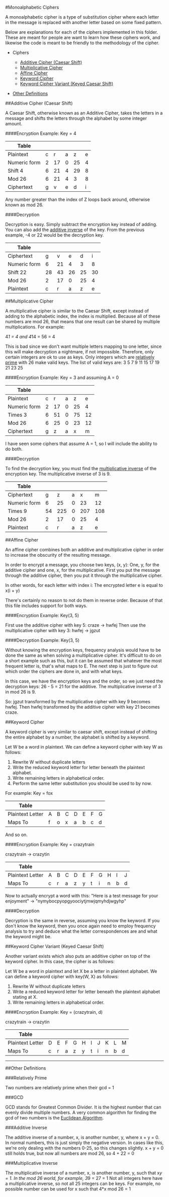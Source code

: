 #Monoalphabetic Ciphers

A monoalphabetic cipher is a type of substitution cipher where each letter in the message is replaced with another letter based on some fixed pattern.

Below are explanations for each of the ciphers implemented in this folder.  These are meant for people are want to learn how these ciphers work, and likewise the code is meant to be friendly to the methodology of the cipher.

* Ciphers
   * [Additive Cipher (Caesar Shift)](https://github.com/MovieStiles/Cryptography/tree/master/Monoalphabetic#caesar-shift)
   * [Multiplicative Cipher](https://github.com/MovieStiles/Cryptography/tree/master/Monoalphabetic#multiplicative-cipher)
   * [Affine Cipher](https://github.com/MovieStiles/Cryptography/tree/master/Monoalphabetic#affine-cipher)
   * [Keyword Cipher](https://github.com/MovieStiles/Cryptography/tree/master/Monoalphabetic#keyword-cipher)
   * [Keyword Cipher Variant (Keyed Caesar Shift)](https://github.com/MovieStiles/Cryptography/tree/master/Monoalphabetic#keyword-cipher-variant-keyed-caesar-shift)

* [Other Definitions](https://github.com/MovieStiles/Cryptography/tree/master/Monoalphabetic#other-definitions)

##Additive Cipher (Caesar Shift)

A Caesar Shift, otherwise known as an Additive Cipher, takes the letters in a message and shifts the letters through the alphabet by some integer amount.

####Encryption Example: Key = 4

| Table | | | | | |
| --- | --- | --- | --- | --- | --- |
| Plaintext | c | r | a | z | e |
| Numeric form | 2 | 17 | 0 | 25 | 4 |
| Shift 4 | 6 | 21 | 4 | 29 | 8 |
| Mod 26 | 6 | 21 | 4 | 3 | 8 |
| Ciphertext | g | v | e | d | i |

Any number greater than the index of Z loops back around, otherwise known as mod 26.

####Decryption

Decryption is easy.  Simply subtract the encryption key instead of adding. You can also add the [additive inverse](https://github.com/MovieStiles/Cryptography/tree/master/Monoalphabetic#additive-inverse) of the key.
From the previous example, -4 or 22 would be the decryption key.

| Table | | | | | |
| --- | --- | --- | --- | --- | --- |
| Ciphertext | g | v | e | d | i |
| Numeric form | 6 | 21 | 4 | 3 | 8 |
| Shift 22 | 28 | 43 | 26 | 25 | 30 |
| Mod 26 | 2 | 17 | 0 | 25 | 4 |
| Plaintext | c | r | a | z | e |

##Multiplicative Cipher

A multiplicative cipher is similar to the Caesar Shift, except instead of adding to the alphabetic index, the index is multiplied.
Because all of these numbers are mod 26, that means that one result can be shared by multiple multiplications.  For example:

4*1 = 4 and 4*14 = 56 = 4

This is bad since we don't want multiple letters mapping to one letter, since this will make decryption a nightmare, if not impossible.
Therefore, only certain integers are ok to use as keys.  Only integers which are [relatively prime](https://github.com/MovieStiles/Cryptography/tree/master/Monoalphabetic#relatively-prime) with 26 make valid keys.  The list of valid keys are: 3 5 7 9 11 15 17 19 21 23 25

####Encryption Example: Key = 3 and assuming A = 0

| Table | | | | | |
| --- | --- | --- | --- | --- | --- |
| Plaintext | c | r | a | z | e |
| Numeric form | 2 | 17 | 0 | 25 | 4 |
| Times 3 | 6 | 51 | 0 | 75 | 12 |
| Mod 26 | 6 | 25 | 0 | 23 | 12 |
| Ciphertext | g | z | a | x | m |

I have seen some ciphers that assume A = 1, so I will include the ability to do both.

####Decryption

To find the decryption key, you must find the [multiplicative inverse](https://github.com/MovieStiles/Cryptography/tree/master/Monoalphabetic#multiplicative-inverse) of the encryption key. The multiplicative inverse of 3 is 9.

| Table | | | | | |
| --- | --- | --- | --- | --- | --- |
| Ciphertext | g | z | a | x | m |
| Numeric form | 6 | 25 | 0 | 23 | 12 |
| Times 9 | 54 | 225 | 0 | 207 | 108 |
| Mod 26 | 2 | 17 | 0 | 25 | 4 |
| Plaintext | c | r | a | z | e |

##Affine Cipher

An affine cipher combines both an additive and multiplicative cipher in order to increase the obscurity of the resulting message.

In order to encrypt a message, you choose two keys, (x, y):  One, y, for the additive cipher and one, x, for the multiplicative.
First you put the message through the additive cipher, then you put it through the multiplicative cipher.

In other words, for each letter with index i:
The encrypted letter e is equal to x(i + y)

There's certainly no reason to not do them in reverse order. Because of that this file includes support for both ways.

####Encryption Example: Key(3, 5)

First use the additive cipher with key 5: craze -> hwfej
Then use the multiplicative cipher with key 3: hwfej -> jgzut

####Decryption Example: Key(3, 5)

Without knowing the encryption keys, frequency analysis would have to be done the same as when solving a multiplicative cipher.
It's difficult to do on a short example such as this, but it can be assumed that whatever the most frequent letter is, that's what maps to E.
The next step is just to figure out which order the ciphers are done in, and with what keys.

In this case, we have the encryption keys and the order, so we just need the decryption keys:  26 - 5 = 21 for the additive.  The multiplicative inverse of 3 in mod 26 is 9.

So: jgzut transformed by the multiplicative cipher with key 9 becomes hwfej.
Then hwfej transformed by the additive cipher with key 21 becomes craze.

##Keyword Cipher

A keyword cipher is very similar to caesar shift, except instead of shifting the entire alphabet by a number, the alphabet is shifted by a keyword.

Let W be a word in plaintext.
We can define a keyword cipher with key W as follows:

1. Rewrite W without duplicate letters
2. Write the reduced keyword letter for letter beneath the plaintext alphabet.
3. Write remaining letters in alphabetical order.
4. Perform the same letter substitution you should be used to by now.

For example: Key = fox

|Table | | | | | | | |
| --- | --- | --- | --- | --- | --- | --- | --- |
| Plaintext Letter | A | B | C | D | E | F | G |
| Maps To | f | o | x | a | b | c | d |

And so on.

####Encryption Example: Key = crazytrain

crazytrain -> crazytin

| Table | | | | | | | | | | |
| --- | --- | --- | --- | --- | --- | --- | --- | --- | --- | --- |
| Plaintext Letter | A | B | C | D | E | F | G | H | I | J |
| Maps To | c | r | a | z | y | t | i | n | b | d |

Now to actually encrypt a word with this:
"Here is a test message for your enjoyment" -> "nymybocpyopgyoociytjmwjqmyhdjwgyhp"

####Decryption

Decryption is the same in reverse, assuming you know the keyword.  If you don't know the keyword, then you once again need to employ frequency analysis to try and deduce what the letter correspondences are and what the keyword might be.

##Keyword Cipher Variant (Keyed Caesar Shift)

Another variant exists which also puts an additive cipher on top of the keyword cipher.
In this case, the cipher is as follows:

Let W be a word in plaintext and let X be a letter in plaintext alphabet.
We can define a keyword cipher with key(W, X) as follows:

1. Rewrite W without duplicate letters
2. Write a reduced keyword letter for letter beneath the plaintext alphabet stating at X.
3. Write remaining letters in alphabetical order.

####Encryption Example: Key = (crazytrain, d)

crazytrain -> crazytin

| Table | | | | | | | | | | |
| --- | --- | --- | --- | --- | --- | --- | --- | --- | --- | --- |
| Plaintext Letter | D | E | F | G | H | I | J | K | L | M |
| Maps To | c | r | a | z | y | t | i | n | b | d |

---

##Other Definitions

###Relatively Prime

Two numbers are relatively prime when their gcd = 1

###GCD

GCD stands for Greatest Common Divider.  It is the highest number that can evenly divide multiple numbers.  A very common algorithm for finding the gcd of two numbers is the [Euclidean Algorithm](http://simple.wikipedia.org/wiki/Euclidean_algorithm).

###Additive Inverse

The additive inverse of a number, x, is another number, y, where x + y = 0.  In normal numbers, this is just simply the negative version.  In cases like this, we're only dealing with the numbers 0-25, so this changes slightly.
x + y = 0 still holds true, but now all numbers are mod 26, so 4 + 22 = 0

###Multiplicative Inverse

The multiplicative inverse of a number, x, is another number, y, such that x*y = 1.  In the mod 26 world, for example, 3*9 = 27 = 1
Not all integers here have a multiplicative inverse, so not all 25 integers can be keys. For example, no possible number can be used for x such that 4*x mod 26 = 1
